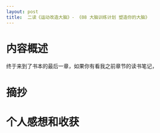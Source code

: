 ```yaml
---
layout: post
title:  二读《运动改造大脑》- 《08 大脑训练计划 塑造你的大脑》
---
```

# 内容概述

终于来到了书本的最后一章，如果你有看我之前章节的读书笔记，

# 摘抄

# 个人感想和收获
<!--stackedit_data:
eyJoaXN0b3J5IjpbMTQyNjAwMzU5OCwxODI4Mjc0NjA3XX0=
-->